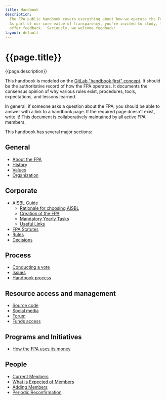 ```yaml
---
title: Handbook
description:
  The FPA public handbook covers everything about how we operate the FreeCAD Project Association.
  As part of our core value of transparency, you're invited to study, learn, copy and
  offer feedback.  Seriously, we welcome feedback!
layout: default
---
```


# {{page.title}}

{{page.description}}

This handbook is modeled on the [GitLab "handbook first" concept](https://about.gitlab.com/company/culture/all-remote/handbook-first-documentation/).  It should be the
authoritative record of how the FPA operates. It documents the consensus opinion
of why various rules exist, procedures, tools, expectations, and lessons learned.

In general, if someone asks a question about the FPA, you should be able to answer
with a link to a handbook page.  If the required page doesn't exist, write it! This
document is collaboratively maintained by all active FPA members.

This handbook has several major sections:

## General
- [About the FPA](./general/about.md)
- [History](./general/history.md)
- [Values](./general/values.md)
- [Organization](./general/organization.md)

## Corporate
- [AISBL Guide](./corporate/aisbl_guide.md)
    - [Rationale for choosing AISBL](./corporate/AISBL/rationale.md)
    - [Creation of the FPA](./corporate/AISBL/creation.md)
    - [Mandatory Yearly Tasks](./corporate/AISBL/mandatory_tasks.md)
    - [Useful Links](./corporate/AISBL/links.md)
- [FPA Statutes](./corporate/statutes.md)
- [Rules](./process/rules.md)
- [Decisions](./process/decisions.md)

## Process
- [Conducting a vote](./process/voting.md)
- [Issues](./process/issues.md)
- [Handbook process](./process/handbook.md)

## Resource access and management
- [Source code](./process/source_code_access.md)
- [Social media](./process/socialmedia.md)
- [Forum](./process/forum.md)
- [Funds access](./process/fundsaccess.md)

## Programs and Initiatives
- [How the FPA uses its money](../projects/index.md)

## People
- [Current Members](./people/roster.md)
- [What is Expected of Members](./people/expectations.md)
- [Adding Members](./process/member.md)
- [Periodic Reconfirmation](./process/reconfirmation.md)
